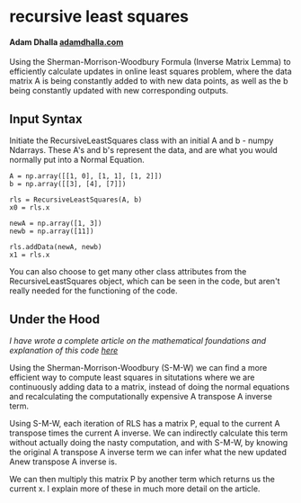 # recursive least squares
#### Adam Dhalla [adamdhalla.com](https://adamdhalla.com/)

Using the Sherman-Morrison-Woodbury Formula (Inverse Matrix Lemma) to efficiently calculate updates in online least squares problem, where the data matrix A is being constantly added to with new data points, as well as the b being constantly updated with new corresponding outputs. 

## **Input Syntax** 

Initiate the RecursiveLeastSquares class with an initial A and b - numpy Ndarrays. These A's and b's represent the data, and are what you would normally put into a Normal Equation. 

```
A = np.array([[1, 0], [1, 1], [1, 2]])
b = np.array([[3], [4], [7]])

rls = RecursiveLeastSquares(A, b) 
x0 = rls.x

newA = np.array([1, 3])
newb = np.array([11])

rls.addData(newA, newb)
x1 = rls.x
```

You can also choose to get many other class attributes from the RecursiveLeastSquares object, which can be seen in the code, but aren't really needed for the functioning of the code.

## **Under the Hood** 
*I have wrote a complete article on the mathematical foundations and explanation of this code [here](https://adamdhalla.medium.com/recursive-least-squares-b2407126c257)*

Using the Sherman-Morrison-Woodbury (S-M-W) we can find a more efficient way to compute least squares in situtations where we are continuously adding data to a matrix, instead of doing the normal equations and recalculating the computationally expensive A transpose A inverse term. 

Using S-M-W, each iteration of RLS has a matrix P, equal to the current A transpose times the current A inverse. We can indirectly calculate this term without actually doing the nasty computation, and with S-M-W, by knowing the original A transpose A inverse term we can infer what the new updated Anew transpose A inverse is. 

We can then multiply this matrix P by another term which returns us the current x. I explain more of these in much more detail on the article.
